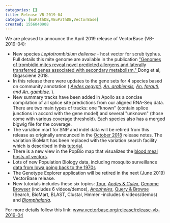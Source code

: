 ```yaml
---
categories: []
title: Release VB-2019-04
category: [EuPathDB,VEuPathDB,VectorBase]
created: 1556040908
---
```

We are pleased to announce the April 2019 release of VectorBase (VB-2019-04):
<ul>
<li>New species <i>Leptotrombidium deliense</i> - host vector for scrub typhus. Full details this mite genome are available in the publication 
<a href="https://academic.oup.com/gigascience/article/7/12/giy127/5160133">"Genomes of trombidid mites reveal novel predicted allergens and laterally transferred genes associated with secondary metabolism." </a> Dong et al, Gigasciene 2018.</li>
<li>In this release there were updates to the gene sets for 4 species based on community annotation ( <i>
<a href="https://www.vectorbase.org/organisms/aedes-aegypti">Aedes aegypti</a>,
<a href="https://www.vectorbase.org/organisms/anopheles-arabiensis">An. arabiensis</a>,
<a href="https://www.vectorbase.org/organisms/anopheles-farauti">An. farauti</a>,  and
<a href="https://www.vectorbase.org/organisms/anopheles-gambiae">An. gambiae</a>.
 </i>).
<li>New summary tracks have been added in Apollo as a concise compilation of all splice site predictions from our aligned RNA-Seq data. There are two main types of tracks: one "known" (contain splice junctions in accord with the gene model) and several "unknown" (those come with various coverage threshold). Each species also has a merged bigwig file for the coverage.</li>
<li>The variation mart for SNP and indel data will be retired from this release as originally announced in the <a href="/release/release-vb-2018-10">October 2018</a> release notes. The variation BioMart has been replaced with the variation search facility which is described in this <a href="/tutorials/tools-and-resources-tutorials/variation"><u>tutorial</u></a>.</li>
<li>There is a new view in the PopBio map that visualizes the <a href="/popbio/map/?view=meal">blood meal hosts of vectors</a>.</li>
<li>Lots of new Population Biology data, including mosquito surveillance <a href="/popbio/map/?species=genus%20Aedes&view=abnd&zoom_level=14&center=41.61544232468112,-93.63965034484865&summarizeBy=Species&markerID=9zmkty&panelID=swarm-plots&grid=true&shared_link=true&limitTerms=true&optimizeColors=true&navDates=189302400000,1412121600000&resolution=Yearly">data from Iowa going back to the 1970s</a></li>
<li>The Genotype Explorer application will be retired in the next (June 2019) VectorBase release.</li>
<li>New tutorials includes these six topics: <a href="https://www.vectorbase.org/workshops/webinar-tour"><u>Tour</u></a>, <a href="https://www.vectorbase.org/workshops/webinar-aedes-and-culex"><u><em>Aedes</em> & <em>Culex</em></u></a>, <a href="https://www.vectorbase.org/workshops/webinar-genome-browser"><u>Genome Browser</u></a> (includes 6 videos/demos), <a href="https://www.vectorbase.org/workshops/webinar-anopheles"><u><em>Anopheles</em></u></a>, <a href="https://www.vectorbase.org/workshops/webinar-query-and-browse"><u>Query & Browse</u></a> (Search, BioMart, BLAST, Clustal, Hmmer -includes 6 videos/demos) and <a href="https://www.vectorbase.org/workshops/webinar-biomphalaria"><u><em>Biomphalaria</em></u></a>.</li>
</ul>

For more details follow this link: <a href="/release/release-vb-2019-04">www.vectorbase.org/release/release-vb-2019-04</a>

